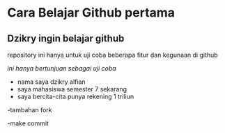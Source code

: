 Cara Belajar Github pertama
==
Dzikry ingin belajar github
--
repository ini hanya untuk uji coba beberapa fitur dan kegunaan di github

*ini hanya bertunjuan sebagai uji coba*
- nama saya dzikry alfian
- saya mahasiswa semester 7 sekarang
- saya bercita-cita punya rekening 1 triliun

-tambahan fork 

-make commit
